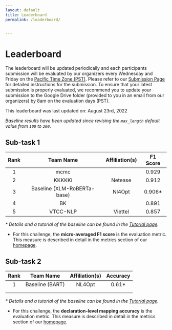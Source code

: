 ```yaml
---
layout: default
title: Leaderboard
permalink: /leaderboard/


---
```


# Leaderboard

The leaderboard will be updated periodically and each participants submission will be evaluated by our organizers every Wednesday and Friday on the [Pacific Time Zone (PST)](https://time.is/PT). Please refer to <!-- the template in the starter kit and --> our [Submission Page](https://nl4opt.github.io/submissions/) for detailed instructions for the submission. To ensure that your latest submission is properly evaluated, we recommend you to update your submission to the Google Drive folder (provided to you in an email from our organizers) by 8am on the evaluation days (PST). 

This leaderboard was last updated on: August 23rd, 2022

*Baseline results have been updated since revising the `max_length` default value from `100` to `200`*.

## Sub-task 1

| Rank | Team Name                   | Affiliation(s) | F1 Score |
|:----:|:---------------------------:|:--------------:|:--------:|
| 1    | mcmc                        |                | 0.929    |
| 2    | KKKKKi                      | Netease        | 0.912    |
| 3    | Baseline (XLM-RoBERTa-base) | Nl4Opt         | 0.906*   |
| 4    | BK                          |                | 0.891    |
| 5    | VTCC-NLP                    | Viettel        | 0.857    |

*\* Details and a tutorial of the baseline can be found in the [Tutorial page](https://nl4opt.github.io/tutorial/).*

* For this challenge, the **micro-averaged F1 score** is the evaluation metric. This measure is described in detail in the metrics section of our [homepage](https://nl4opt.github.io/). 

## Sub-task 2

| Rank | Team Name       | Affiliation(s) | Accuracy |
|:----:|:---------------:|:--------------:|:--------:|
| 1    | Baseline (BART) | NL4Opt         | 0.61*    |
|      |                 |                |          |
|      |                 |                |          |

*\* Details and a tutorial of the baseline can be found in the [Tutorial page](https://nl4opt.github.io/tutorial/).*

* For this challenge, the **declaration-level mapping accuracy** is the evaluation metric. This measure is described in detail in the metrics section of our [homepage](https://nl4opt.github.io/).
